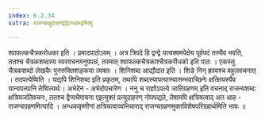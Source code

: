 ```yaml
---
index: 6.2.34
sutra: राजन्यबहुवचनद्वंद्वेऽन्धकवृष्णिषु

---
```

  श्वाफल्कचैत्रकरोधका इति । प्रमादपाठोऽयम् । अत्र त्रिपदे हि द्वन्द्वे यत्यक्वमपेक्षेय पूर्वपदं तस्यैव भवति, ततश्च चैत्रकशब्दस्य स्वरवचनमनुपपन्नं, तस्मात् श्वाफल्कचैत्रकाश्चैत्रकरीधको इति पाठः । एकस्तु चैत्रकशब्दो लेखकैः पुनरुक्तिशङ्कया त्यक्तः । शिनिशब्द आद्यौदात इति । शिङे निन् ह्रस्वश्च बहुलवचनात् । तदपत्येष्विति । यद्यपि शिनिशब्द इति प्रकृतम्, तथापि शब्दस्यापत्यास्यासम्भवाच्छिनेः क्षत्क्षियस्यैव यान्यपत्यानि तेष्वित्यर्थः। अभेदेन - अभेदोपचारेण ।  ननु च राज्ञोऽपत्ये जातिग्रहणम् इति वचनाद् राजन्यशब्दः क्षत्रियजतिवचनः, ततश्च द्वैप्यभैमायना  एइत्युक्तं प्रत्युदाहरण् नोपपद्यते, तेषामपि क्षत्रियत्वाद् अत आह  - राजन्यग्रहणमित्यादि । अन्धकवृष्णीनां क्षत्रियत्वाव्यभिचाराद् राजन्यग्रहणमुक्तविशेषपरिग्रहार्थमिति भावः ॥
